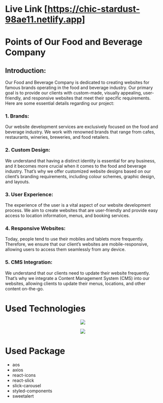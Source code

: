# Live Link [https://chic-stardust-98ae11.netlify.app]


# Points of Our Food and Beverage Company

## Introduction:
Our Food and Beverage Company is dedicated to creating websites for famous brands operating in the food and beverage industry. Our primary goal is to provide our clients with custom-made, visually appealing, user-friendly, and responsive websites that meet their specific requirements.
Here are some essential details regarding our project:

### 1. Brands:
Our website development services are exclusively focused on the food and beverage industry. We work with renowned brands that range from cafes, restaurants, wineries, breweries, and food retailers.

### 2. Custom Design:
We understand that having a distinct identity is essential for any business, and it becomes more crucial when it comes to the food and beverage industry. That’s why we offer customized website designs based on our client’s branding requirements, including colour schemes, graphic design, and layouts.

### 3. User Experience:
The experience of the user is a vital aspect of our website development process. We aim to create websites that are user-friendly and provide easy access to location information, menus, and booking services.

### 4. Responsive Websites:
Today, people tend to use their mobiles and tablets more frequently. Therefore, we ensure that our client’s websites are mobile-responsive, allowing users to access them seamlessly from any device.

### 5. CMS Integration:
We understand that our clients need to update their website frequently. That’s why we integrate a Content Management System (CMS) into our websites, allowing clients to update their menus, locations, and other content on-the-go.


# Used Technologies

<p align="center">
  <a href="https://skillicons.dev">
    <img src="https://skillicons.dev/icons?i=tailwind,firebase,mongodb,react,express,nodejs" />
  </a>
</p>
<p align="center">
  <a href="https://skillicons.dev">
    <img src="https://skillicons.dev/icons?i=html,css,js,github,vscode,figma" />
  </a>
</p>

# Used Package
- aos
- axios
- react-icons
- react-slick
- slick-carousel
- styled-components
- sweetalert
    

